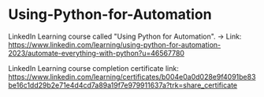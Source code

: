 # Using-Python-for-Automation
LinkedIn Learning course called "Using Python for Automation". 
    -> Link: https://www.linkedin.com/learning/using-python-for-automation-2023/automate-everything-with-python?u=46567780


LinkedIn Learning course completion certificate link: https://www.linkedin.com/learning/certificates/b004e0a0d028e9f4091be83be16c1dd29b2e71e4d4cd7a89a19f7e979911637a?trk=share_certificate